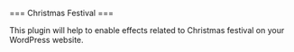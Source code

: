 === Christmas Festival ===

This plugin will help to enable effects related to Christmas festival on your WordPress website.